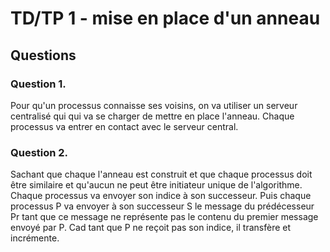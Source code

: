 # TD/TP 1 - mise en place d'un anneau

## Questions

### Question 1.

Pour qu'un processus connaisse ses voisins, on va utiliser un serveur centralisé qui qui va se charger de mettre en place l'anneau. Chaque processus va entrer en contact avec le serveur central.

### Question 2.

Sachant que chaque l'anneau est construit et que chaque processus doit être similaire et qu'aucun ne peut être initiateur unique de l'algorithme.
Chaque processus va envoyer son indice à son successeur.
Puis chaque processus  P va envoyer à son successeur S le message du prédécesseur Pr tant que ce message ne représente pas le contenu du premier message envoyé par P. Cad tant que P ne reçoit pas son indice, il transfère et incrémente.